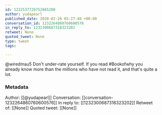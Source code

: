 ```yaml
---
id: 1232537728752865280
author: yudapearl
published_date: 2020-02-26 05:27:48 +00:00
conversation_id: 1232264860760600576
in_reply_to: 1232300687318323202
retweet: None
quoted_tweet: None
type: tweet
tags:

---
```


@wiredmau5 Don't under-rate yourself. If you read #Bookofwhy you already know more than the millions who have not read it, and that's quite a lot.

### Metadata

Author: [[@yudapearl]]
Conversation: [[conversation-1232264860760600576]]
In reply to: [[1232300687318323202]]
Retweet of: [[None]]
Quoted tweet: [[None]]
